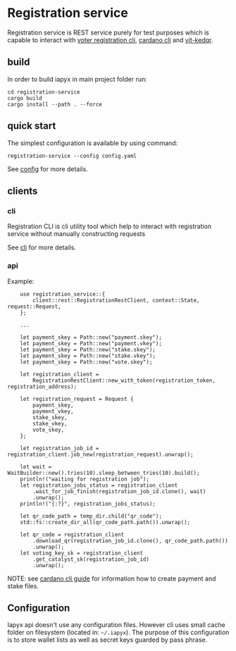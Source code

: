 # Registration service 

Registration service is REST service purely for test purposes which is capable to interact with [voter registration cli](https://github.com/input-output-hk/voting-tools/tree/master/registration), [cardano cli](https://github.com/input-output-hk/cardano-node/tree/master/cardano-cli) and [vit-kedqr](https://github.com/input-output-hk/vit-kedqr).

## build

In order to build iapyx in main project folder run:
```
cd registration-service
cargo build
cargo install --path . --force
```

## quick start

The simplest configuration is available by using command:

`registration-service --config config.yaml`

See [config](./configuration.md) for more details.

## clients

### cli

Registration CLI is cli utility tool which help to interact with registration service without manually constructing requests

See [cli](./cli.md) for more details.

### api

Example:

```
    use registration_service::{
        client::rest::RegistrationRestClient, context::State, request::Request,
    };

    ...

    let payment_skey = Path::new("payment.skey");
    let payment_skey = Path::new("payment.vkey");
    let payment_skey = Path::new("stake.skey");
    let payment_skey = Path::new("stake.vkey");
    let payment_skey = Path::new("vote.skey");
    
    let registration_client =
        RegistrationRestClient::new_with_token(registration_token, registration_address);

    let registration_request = Request {
        payment_skey,
        payment_vkey,
        stake_skey,
        stake_vkey,
        vote_skey,
    };

    let registration_job_id = registration_client.job_new(registration_request).unwrap();

    let wait = WaitBuilder::new().tries(10).sleep_between_tries(10).build();
    println!("waiting for registration job");
    let registration_jobs_status = registration_client
        .wait_for_job_finish(registration_job_id.clone(), wait)
        .unwrap();
    println!("{:?}", registration_jobs_status);

    let qr_code_path = temp_dir.child("qr_code");
    std::fs::create_dir_all(qr_code_path.path()).unwrap();

    let qr_code = registration_client
        .download_qr(registration_job_id.clone(), qr_code_path.path())
        .unwrap();
    let voting_key_sk = registration_client
        .get_catalyst_sk(registration_job_id)
        .unwrap();
```

NOTE: see [cardano cli guide](https://developers.cardano.org/docs/stake-pool-course/handbook/keys-addresses/) for information how to create payment and stake files.

## Configuration

Iapyx api doesn't use any configuration files. However cli uses small cache folder on filesystem (located in: `~/.iapyx`).
The purpose of this configuration is to store wallet lists as well as secret keys guarded by pass phrase.
